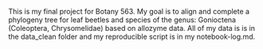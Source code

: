 This is my final project for Botany 563. My goal is to align and complete a phylogeny tree for leaf beetles and species of the genus: Gonioctena (Coleoptera, Chrysomelidae) based on allozyme data. All of my data is is in the data_clean folder and my reproducible script is in my notebook-log.md. 


